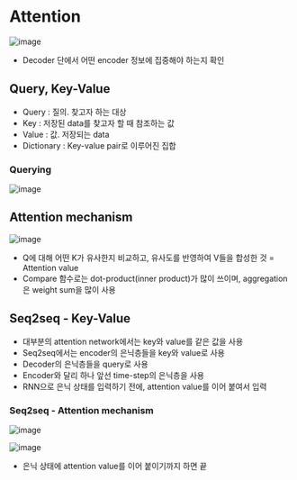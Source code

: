 # Attention

![image](https://user-images.githubusercontent.com/80622859/222952173-4a8e5feb-7b1d-41d7-8e7d-76a79feaa385.png)

- Decoder 단에서 어떤 encoder 정보에 집중해야 하는지 확인

## Query, Key-Value

- Query : 질의. 찾고자 하는 대상
- Key : 저장된 data를 찾고자 할 때 참조하는 값
- Value : 값. 저장되는 data
- Dictionary : Key-value pair로 이루어진 집합

### Querying

![image](https://user-images.githubusercontent.com/80622859/222952310-8fc2a9ad-8adc-4c94-8c1f-37fb9c3d32cc.png)

## Attention mechanism

![image](https://user-images.githubusercontent.com/80622859/222958903-98a6ab7b-b9fa-47f4-8216-4511fadf41b4.png)

- Q에 대해 어떤 K가 유사한지 비교하고, 유사도를 반영하여 V들을 합성한 것 = Attention value
- Compare 함수로는 dot-product(inner product)가 많이 쓰이며, aggregation은 weight sum을 많이 사용


## Seq2seq - Key-Value

- 대부분의 attention network에서는 key와 value를 같은 값을 사용
- Seq2seq에서는 encoder의 은닉층들을 key와 value로 사용
- Decoder의 은닉층들을 query로 사용
- Encoder와 달리 하나 앞선 time-step의 은닉층을 사용
- RNN으로 은닉 상태를 입력하기 전에, attention value를 이어 붙여서 입력

### Seq2seq - Attention mechanism

![image](https://user-images.githubusercontent.com/80622859/222959072-cb15a5e2-f323-4e73-a1e9-d4680897fac3.png)

![image](https://user-images.githubusercontent.com/80622859/222959094-18b9dd01-f942-4b34-8f6f-45cafe2d38c6.png)

- 은닉 상태에 attention value를 이어 붙이기까지 하면 끝
